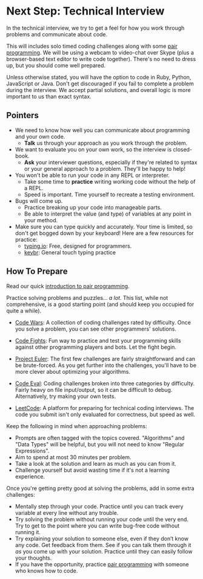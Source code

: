 # Next Step: Technical Interview

In the technical interview, we try to get a feel for how you work through problems and communicate about code.

This will includes solo timed coding challenges along with some [pair programming][pair-programming]. We will be using a webcam to video-chat over Skype (plus a browser-based text editor to write code together). There's no need to dress up, but you should come well prepared.

Unless otherwise stated, you will have the option to code in Ruby, Python, JavaScript or Java. Don't get discouraged if you fail to complete a problem during the interview. We accept partial solutions, and overall logic is more important to us than exact syntax.

## Pointers

- We need to know how well you can communicate about programming and your own code.
  - **Talk** us through your approach as you work through the problem.
- We want to evaluate you on your own work, so the interview is closed-book.
  - **Ask** your interviewer questions, especially if they're related to syntax or your general approach to a problem. They'll be happy to help!
- You won't be able to run your code in any REPL or interpreter.
  - Take some time to **practice** writing working code without the help of a REPL.
  - Speed is important. Time yourself to recreate a testing environment.
- Bugs will come up.
  - Practice breaking up your code into manageable parts.
  - Be able to interpret the value (and type) of variables at any point in your method.
- Make sure you can type quickly and accurately. Your time is limited, so don't get bogged down by your keyboard! Here are a few resources for practice:
  - [typing.io](https://www.typing.io): Free, designed for programmers.
  - [keybr](http://www.keybr.com/#!practice): General touch typing practice

## How To Prepare

Read our quick [introduction to pair programming][pair-programming].

Practice solving problems and puzzles... _a lot_. This list, while not comprehensive, is a good starting point (and should keep you occupied for quite a while).

- [Code Wars][code-wars]: A collection of coding challenges rated by difficulty. Once you solve a problem, you can see other programmers' solutions.

- [Code Fights][code-fights]: Fun way to practice and test your programming skills against other programming players and bots. Let the fight begin.

- [Project Euler][project-euler]: The first few challenges are fairly straightforward and can be brute-forced. As you get further into the challenges, you'll have to be more clever about optimizing your algorithms.

- [Code Eval][code-eval]: Coding challenges broken into three
  categories by difficulty. Fairly heavy on file input/output, so it can be difficult to debug. Alternatively, try making your own tests.

- [LeetCode][leetcode]: A platform for preparing for technical coding interviews. The code you submit isn't only evaluated for correctness, but speed as well.

Keep the following in mind when approaching problems:

- Prompts are often tagged with the topics covered. "Algorithms" and "Data Types" will be helpful, but you will not need to know "Regular Expressions".
- Aim to spend at most 30 minutes per problem.
- Take a look at the solution and learn as much as you can from it.
- Challenge yourself but avoid wasting time if it's not a learning experience.

Once you're getting pretty good at solving the problems, add in some extra challenges:

- Mentally step through your code. Practice until you can track every variable at every line without any trouble.
- Try solving the problem without running your code until the very end. Try to get to the point where you can write bug-free code without running it.
- Try explaining your solution to someone else, even if they don’t know any code. Get feedback from them. See if you can talk them through it _as_ you come up with your solution. Practice until they can easily follow your thoughts.
- If you have the opportunity, practice [pair programming][pair-programming] with someone who knows how to code.

[pair-programming]: ../pair-programming
[code-wars]: http://codewars.com
[code-fights]: https://codefights.com/
[project-euler]: http://projecteuler.net
[code-eval]: http://codeeval.com
[leetcode]: https://leetcode.com
